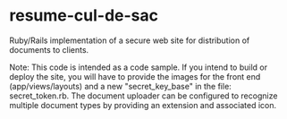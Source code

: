 
resume-cul-de-sac
=================

Ruby/Rails implementation of a secure web site for distribution of documents to clients.

Note: This code is intended as a code sample.  If you intend to build or deploy the site, you will have to provide the images for the front end (app/views/layouts) and a new "secret_key_base" in the file: secret_token.rb.  The document uploader can be configured to recognize multiple document types by providing an extension and associated icon.
